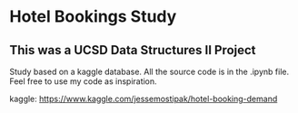 # Hotel Bookings Study

## This was a UCSD Data Structures II Project

Study based on a kaggle database.
All the source code is in the .ipynb file.
Feel free to use my code as inspiration.

kaggle: https://www.kaggle.com/jessemostipak/hotel-booking-demand



 
